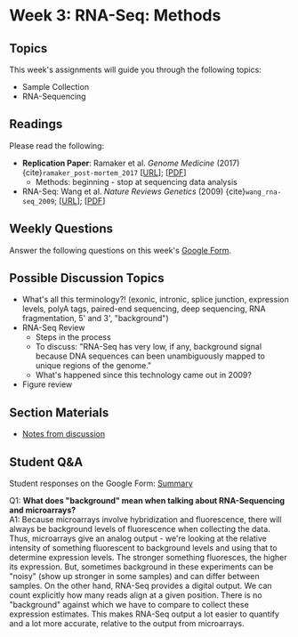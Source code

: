 # Week 3: RNA-Seq: Methods

## Topics

This week's assignments will guide you through the following topics:
* Sample Collection 
* RNA-Sequencing

## Readings

Please read the following:
* **Replication Paper**: Ramaker et al. *Genome Medicine* (2017) {cite}`ramaker_post-mortem_2017` [[URL](https://genomemedicine.biomedcentral.com/articles/10.1186/s13073-017-0458-5)]; [[PDF](https://github.com/ShanEllis/capstone-genetics-domain/raw/master/papers/main-paper.pdf)]
    * Methods: beginning - stop at sequencing data analysis 
* RNA-Seq: Wang et al. *Nature Reviews Genetics* (2009) {cite}`wang_rna-seq_2009`; [[URL](https://www.nature.com/articles/nrg2484)]; [[PDF](https://github.com/ShanEllis/capstone-genetics-domain/raw/master/papers/week3/RNA-Seq.pdf)]


## Weekly Questions

Answer the following questions on this week's [Google Form](https://docs.google.com/forms/d/e/1FAIpQLSfhPvVvQMjpkifyTQiQ-mARpNT38X_sdrVIoaWbIY3kiPuvqw/viewform?usp=sf_link).
 
## Possible Discussion Topics

- What's all this terminology?! (exonic, intronic, splice junction, expression levels, polyA tags, paired-end sequencing, deep sequencing, RNA fragmentation, 5' and 3', "background")
- RNA-Seq Review
    - Steps in the process
    - To discuss: "RNA-Seq has very low, if any, background signal because DNA sequences can been unambiguously mapped to unique regions of the genome." 
    - What's happened since this technology came out in 2009?
- Figure review

## Section Materials

- [Notes from discussion](https://shanellis.github.io/capstone-genetics-domain/notes/03_fa20.pdf)

## Student Q&A

Student responses on the Google Form: [Summary](https://shanellis.github.io/capstone-genetics-domain/responses/03.html)

Q1: **What does "background" mean when talking about RNA-Sequencing and microarrays?**  
A1: Because microarrays involve hybridization and fluorescence, there will always be background levels of fluorescence when collecting the data. Thus, microarrays give an analog output - we're looking at the relative intensity of something fluorescent to background levels and using that to determine expression levels. The stronger something fluoresces, the higher its expression. But, sometimes background in these experiments can be "noisy" (show up stronger in some samples) and can differ between samples. On the other hand, RNA-Seq provides a digital output. We can count explicitly how many reads align at a given position. There is no "background" against which we have to compare to collect these expression estimates. This makes RNA-Seq output a lot easier to quantify and a lot more accurate, relative to the output from microarrays. 
